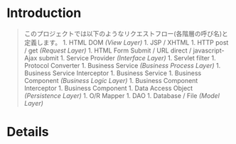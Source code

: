 # Introduction #
> このプロジェクトでは以下のようなリクエストフロー(各階層の呼び名)と定義します。
    1. HTML DOM _(View Layer)_
      1. JSP / XHTML
    1. HTTP post / get _(Request Layer)_
      1. HTML Form Submit / URL direct / javascript-Ajax submit
    1. Service Provider _(Interface Layer)_
      1. Servlet filter
      1. Protocol Converter
    1. Business Service _(Business Process Layer)_
      1. Business Service Interceptor
      1. Business Service
    1. Business Component _(Business Logic Layer)_
      1. Business Component Interceptor
      1. Business Component
    1. Data Access Object _(Persistence Layer)_
      1. O/R Mapper
      1. DAO
    1. Database / File _(Model Layer)_

# Details #
